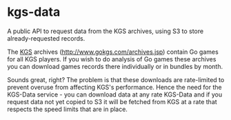# kgs-data

A public API to request data from the KGS archives, using S3 to store
already-requested records.

The [KGS](https://www.gokgs.com/) archives
(http://www.gokgs.com/archives.jsp) contain Go games for all KGS
players.  If you wish to do analysis of Go games these archives you
can download games records there individually or in bundles by month.

Sounds great, right?  The problem is that these downloads are
rate-limited to prevent overuse from affecting KGS's performance.
Hence the need for the KGS-Data service - you can download data at any
rate KGS-Data and if you request data not yet copied to S3 it will be
fetched from KGS at a rate that respects the speed limits that are in
place.

